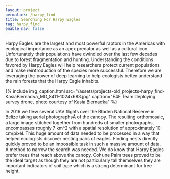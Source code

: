 ```yaml
---
layout: project
permalink: /harpy_find
title: Searching For Harpy Eagles
tag: harpy_find
enable_nav: false
---
```

Harpy Eagles are the largest and most powerful raptors in the Americas with ecological importance as an apex predator as well as a cultural icon. Unfortunately their populations have dwindled over the last few decades due to forest fragmentation and hunting. Understanding the conditions favored by Harpy Eagles will help researchers protect current populations and make reintroduction of the species more successful. Therefore we are leveraging the power of deep learning to help ecologists better understand the rain forests that the Harpy Eagle inhabits.


{% include 
    img_caption.html
    src="/assets/projects-old_projects-harpy_find-KasiaBiernacka_MG_8411-1024x683.jpg"
    caption="E4E Team deploying survey drone, photo courtesy of Kasia Biernacka"
%}



In 2016 we flew several UAV flights over the Bladen National Reserve in Belize taking aerial photographsÂ of the canopy. The resulting orthomosaic, a large image stitched together from hundreds of smaller photographs, encompasses roughly 7 km^2 with a spatial resolution of approximately 10 cm/pixel. This huge amount of data needed to be processed in a way that helped ecologists discover nesting pairs of eagles. Finding nests directly quickly proved to be an impossible task in such a massive amount of data. A method to narrow the search was needed. We do know that Harpy Eagles prefer trees that reach above the canopy. Cohune Palm trees proved to be the ideal target as though they are not particularly tall themselves they are important indicators of soil type which is a strong determinant for tree height.    